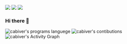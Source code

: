 [![](https://img.shields.io/badge/-NPM-cb3837?style=flat-square&logo=npm&logoColor=white)](https://npmjs.com/)
[![](https://img.shields.io/badge/-Node.js-43853d?style=flat-square&logo=node.js&logoColor=ffffff)](https://nodejs.org/)
[![](https://img.shields.io/badge/Visual_Studio_Code-0078D4?style=flat-square&logo=visual%20studio%20code&logoColor=white)](https://nodejs.org/)


### Hi there 👋



<img alt="cabiver's programs languege" src="https://github-readme-stats.vercel.app/api/top-langs/?username=cabiver&layout=compact&langs_count=7&hide=html&bg_color=0D1117&text_color=c9d1d9&icon_color=ff3860&title_color=7957d5&hide_border=true"/>
<img alt="cabiver's contibutions" src="https://github-readme-stats.vercel.app/api?username=cabiver&show_icons=true&hide=issues&bg_color=0D1117&text_color=c9d1d9&icon_color=ff3860&title_color=7957d5&hide_border=true&count_private=true"/>

<img alt="cabiver's Activity Graph" src="https://activity-graph.herokuapp.com/graph?username=cabiver&bg_color=0D1117&color=5BCDEC&line=5BCDEC&point=FFFFFF&hide_border=true"/>

